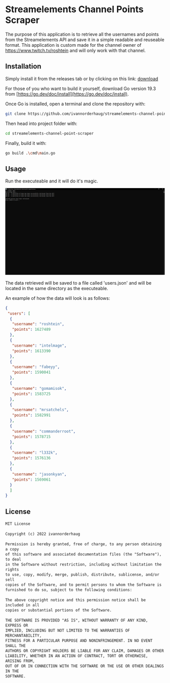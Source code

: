 # Streamelements Channel Points Scraper
The purpose of this application is to retrieve all the usernames and points from the Streamelements API and save it in a simple readable and reuseable format. This application is custom made for the channel owner of https://www.twitch.tv/roshtein and will only work with that channel. 

## Installation
Simply install it from the releases tab or by clicking on this link: [download](https://github.com/ivannorderhaug/streamelements-channel-point-scraper/releases/download/Release/SCPS.exe)

For those of you who want to build it yourself, download Go version 19.3 from [https://go.dev/doc/install](https://go.dev/doc/install).

Once Go is installed, open a terminal and clone the repository with:
```bash
git clone https://github.com/ivannorderhaug/streamelements-channel-point-scraper.git
```
Then head into project folder with:
```bash
cd streamelements-channel-point-scraper
```
Finally, build it with:
```bash
go build .\cmd\main.go
```
## Usage
Run the executeable and it will do it's magic. 

![image](https://github.com/ivannorderhaug/streamelements-channel-point-scraper/blob/main/usage.PNG?raw=true)

The data retrieved will be saved to a file called 'users.json' and will be located in the same directory as the executeable.

An example of how the data will look is as follows:

```json
{
 "users": [
  {
   "username": "roshtein",
   "points": 1627489
  },
  {
   "username": "intelmage",
   "points": 1613390
  },
  {
   "username": "fabeyy",
   "points": 1590041
  },
  {
   "username": "gomamisok",
   "points": 1583725
  },
  {
   "username": "mrsatchels",
   "points": 1582991
  },
  {
   "username": "commanderroot",
   "points": 1578715
  },
  {
   "username": "l332k",
   "points": 1576136
  },
  {
   "username": "jasonkyan",
   "points": 1569061
  }
  ]
}

```


## License

```
MIT License

Copyright (c) 2022 ivannorderhaug

Permission is hereby granted, free of charge, to any person obtaining a copy
of this software and associated documentation files (the "Software"), to deal
in the Software without restriction, including without limitation the rights
to use, copy, modify, merge, publish, distribute, sublicense, and/or sell
copies of the Software, and to permit persons to whom the Software is
furnished to do so, subject to the following conditions:

The above copyright notice and this permission notice shall be included in all
copies or substantial portions of the Software.

THE SOFTWARE IS PROVIDED "AS IS", WITHOUT WARRANTY OF ANY KIND, EXPRESS OR
IMPLIED, INCLUDING BUT NOT LIMITED TO THE WARRANTIES OF MERCHANTABILITY,
FITNESS FOR A PARTICULAR PURPOSE AND NONINFRINGEMENT. IN NO EVENT SHALL THE
AUTHORS OR COPYRIGHT HOLDERS BE LIABLE FOR ANY CLAIM, DAMAGES OR OTHER
LIABILITY, WHETHER IN AN ACTION OF CONTRACT, TORT OR OTHERWISE, ARISING FROM,
OUT OF OR IN CONNECTION WITH THE SOFTWARE OR THE USE OR OTHER DEALINGS IN THE
SOFTWARE.
```
